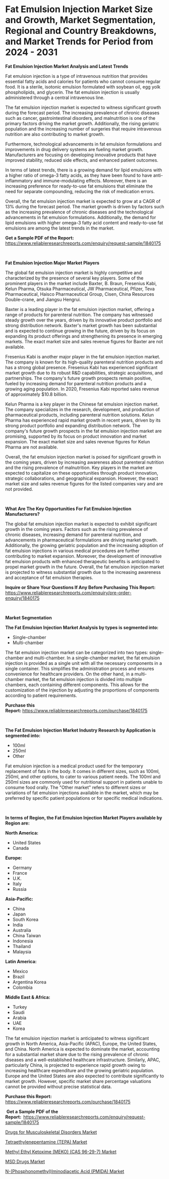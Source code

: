 <p><h1>Fat Emulsion Injection Market Size and Growth, Market Segmentation, Regional and Country Breakdowns, and Market Trends for Period from 2024 -  2031</h1></p><p><strong>Fat Emulsion Injection Market Analysis and Latest Trends</strong></p>
<p><p>Fat emulsion injection is a type of intravenous nutrition that provides essential fatty acids and calories for patients who cannot consume regular food. It is a sterile, isotonic emulsion formulated with soybean oil, egg yolk phospholipids, and glycerin. The fat emulsion injection is usually administered through a central intravenous line.</p><p>The fat emulsion injection market is expected to witness significant growth during the forecast period. The increasing prevalence of chronic diseases such as cancer, gastrointestinal disorders, and malnutrition is one of the primary factors driving the market growth. Additionally, the rising geriatric population and the increasing number of surgeries that require intravenous nutrition are also contributing to market growth.</p><p>Furthermore, technological advancements in fat emulsion formulations and improvements in drug delivery systems are fueling market growth. Manufacturers are focusing on developing innovative products that have improved stability, reduced side effects, and enhanced patient outcomes.</p><p>In terms of latest trends, there is a growing demand for lipid emulsions with a higher ratio of omega-3 fatty acids, as they have been found to have anti-inflammatory and immune-modulating effects. Moreover, there is an increasing preference for ready-to-use fat emulsions that eliminate the need for separate compounding, reducing the risk of medication errors.</p><p>Overall, the fat emulsion injection market is expected to grow at a CAGR of 13% during the forecast period. The market growth is driven by factors such as the increasing prevalence of chronic diseases and the technological advancements in fat emulsion formulations. Additionally, the demand for lipid emulsions with higher omega-3 fatty acid content and ready-to-use fat emulsions are among the latest trends in the market.</p></p>
<p><strong>Get a Sample PDF of the Report:&nbsp;</strong> <a href="https://www.reliableresearchreports.com/enquiry/request-sample/1840175">https://www.reliableresearchreports.com/enquiry/request-sample/1840175</a></p>
<p>&nbsp;</p>
<p><strong>Fat Emulsion Injection Major Market Players</strong></p>
<p><p>The global fat emulsion injection market is highly competitive and characterized by the presence of several key players. Some of the prominent players in the market include Baxter, B. Braun, Fresenius Kabi, Kelun Pharma, Otsuka Pharmaceutical, JW Pharmaceutical, Pfizer, Teva Pharmaceutical, Haisco Pharmaceutical Group, Cisen, China Resources Double-crane, and Jiangsu Hengrui.</p><p>Baxter is a leading player in the fat emulsion injection market, offering a range of products for parenteral nutrition. The company has witnessed steady growth over the years, driven by its innovative product portfolio and strong distribution network. Baxter's market growth has been substantial and is expected to continue growing in the future, driven by its focus on expanding its product offerings and strengthening its presence in emerging markets. The exact market size and sales revenue figures for Baxter are not available.</p><p>Fresenius Kabi is another major player in the fat emulsion injection market. The company is known for its high-quality parenteral nutrition products and has a strong global presence. Fresenius Kabi has experienced significant market growth due to its robust R&D capabilities, strategic acquisitions, and partnerships. The company's future growth prospects remain positive, fueled by increasing demand for parenteral nutrition products and a growing aging population. In 2020, Fresenius Kabi reported sales revenue of approximately $10.8 billion.</p><p>Kelun Pharma is a key player in the Chinese fat emulsion injection market. The company specializes in the research, development, and production of pharmaceutical products, including parenteral nutrition solutions. Kelun Pharma has experienced rapid market growth in recent years, driven by its strong product portfolio and expanding distribution network. The company's future growth prospects in the fat emulsion injection market are promising, supported by its focus on product innovation and market expansion. The exact market size and sales revenue figures for Kelun Pharma are not available.</p><p>Overall, the fat emulsion injection market is poised for significant growth in the coming years, driven by increasing awareness about parenteral nutrition and the rising prevalence of malnutrition. Key players in the market are expected to capitalize on these opportunities through product innovation, strategic collaborations, and geographical expansion. However, the exact market size and sales revenue figures for the listed companies vary and are not provided.</p></p>
<p>&nbsp;</p>
<p><strong>What Are The Key Opportunities For Fat Emulsion Injection Manufacturers?</strong></p>
<p><p>The global fat emulsion injection market is expected to exhibit significant growth in the coming years. Factors such as the rising prevalence of chronic diseases, increasing demand for parenteral nutrition, and advancements in pharmaceutical formulations are driving market growth. Additionally, the growing geriatric population and the increasing adoption of fat emulsion injections in various medical procedures are further contributing to market expansion. Moreover, the development of innovative fat emulsion products with enhanced therapeutic benefits is anticipated to propel market growth in the future. Overall, the fat emulsion injection market is projected to witness substantial growth due to the increasing awareness and acceptance of fat emulsion therapies.</p></p>
<p><strong>Inquire or Share Your Questions If Any Before Purchasing This Report:</strong> <a href="https://www.reliableresearchreports.com/enquiry/pre-order-enquiry/1840175">https://www.reliableresearchreports.com/enquiry/pre-order-enquiry/1840175</a></p>
<p>&nbsp;</p>
<p><strong>Market Segmentation</strong></p>
<p><strong>The Fat Emulsion Injection Market Analysis by types is segmented into:</strong></p>
<p><ul><li>Single-chamber</li><li>Multi-chamber</li></ul></p>
<p><p>The fat emulsion injection market can be categorized into two types: single-chamber and multi-chamber. In a single-chamber market, the fat emulsion injection is provided as a single unit with all the necessary components in a single container. This simplifies the administration process and ensures convenience for healthcare providers. On the other hand, in a multi-chamber market, the fat emulsion injection is divided into multiple chambers, each containing different components. This allows for the customization of the injection by adjusting the proportions of components according to patient requirements.</p></p>
<p><strong>Purchase this Report:&nbsp;</strong><a href="https://www.reliableresearchreports.com/purchase/1840175">https://www.reliableresearchreports.com/purchase/1840175</a></p>
<p>&nbsp;</p>
<p><strong>The Fat Emulsion Injection Market Industry Research by Application is segmented into:</strong></p>
<p><ul><li>100ml</li><li>250ml</li><li>Other</li></ul></p>
<p><p>Fat emulsion injection is a medical product used for the temporary replacement of fats in the body. It comes in different sizes, such as 100ml, 250ml, and other options, to cater to various patient needs. The 100ml and 250ml sizes are commonly used for nutritional support in patients unable to consume food orally. The "Other market" refers to different sizes or variations of fat emulsion injections available in the market, which may be preferred by specific patient populations or for specific medical indications.</p></p>
<p>&nbsp;</p>
<p><strong>In terms of Region, the Fat Emulsion Injection Market Players available by Region are:</strong></p>
<p>
    <p> <strong> North America: </strong>
        <ul>
            <li>United States</li>
            <li>Canada</li>
        </ul>
        </p> 
    <p> <strong> Europe: </strong>
        <ul>
            <li>Germany</li>
            <li>France</li>
            <li>U.K.</li>
            <li>Italy</li>
            <li>Russia</li>
        </ul>
        </p> 
    <p> <strong> Asia-Pacific: </strong>
        <ul>
            <li>China</li>
            <li>Japan</li>
            <li>South Korea</li>
            <li>India</li>
            <li>Australia</li>
            <li>China Taiwan</li>
            <li>Indonesia</li>
            <li>Thailand</li>
            <li>Malaysia</li>
        </ul>
        </p> 
    <p> <strong> Latin America: </strong>
        <ul>
            <li>Mexico</li>
            <li>Brazil</li>
            <li>Argentina Korea</li>
            <li>Colombia</li>
        </ul>
        </p> 
    <p> <strong> Middle East & Africa: </strong>
        <ul>
            <li>Turkey</li>
            <li>Saudi</li>
            <li>Arabia</li>
            <li>UAE</li>
            <li>Korea</li>
        </ul>
    </p>
    </p>
<p><p>The fat emulsion injection market is anticipated to witness significant growth in North America, Asia-Pacific (APAC), Europe, the United States, and China. North America is expected to dominate the market, accounting for a substantial market share due to the rising prevalence of chronic diseases and a well-established healthcare infrastructure. Similarly, APAC, particularly China, is projected to experience rapid growth owing to increasing healthcare expenditure and the growing geriatric population. Europe and the United States are also expected to contribute significantly to market growth. However, specific market share percentage valuations cannot be provided without precise statistical data.</p></p>
<p><strong>Purchase this Report: </strong><a href="https://www.reliableresearchreports.com/purchase/1840175">https://www.reliableresearchreports.com/purchase/1840175</a></p>
<p>&nbsp;<strong>Get a Sample PDF of the Report:&nbsp;&nbsp;</strong><a href="https://www.reliableresearchreports.com/enquiry/request-sample/1840175">https://www.reliableresearchreports.com/enquiry/request-sample/1840175</a></p>
<p><strong></strong></p>
<p><p><a href="https://github.com/rahu1502/Market-Research-Report-List-2/blob/main/drugs-for-musculoskeletal-disorders-market.md">Drugs for Musculoskeletal Disorders Market</a></p><p><a href="https://medium.com/@kimberlypowell578/tetraethylenepentamine-tepa-market-insights-into-market-cagr-market-trends-and-growth-95882d5d2612">Tetraethylenepentamine (TEPA) Market</a></p><p><a href="https://medium.com/@kimberlypowell578/methyl-ethyl-ketoxime-meko-cas-96-29-7-market-competitive-analysis-market-trends-and-forecast-6b4a16b211f5">Methyl Ethyl Ketoxime (MEKO) (CAS 96-29-7) Market</a></p><p><a href="https://github.com/rahu1501/Market-Research-Report-List-2/blob/main/msd-drugs-market.md">MSD Drugs Market</a></p><p><a href="https://medium.com/@kimberlypowell578/n-phosphonomethyl-iminodiacetic-acid-pmida-market-size-and-market-trends-complete-industry-69fc924637b3">N-(Phosphonomethyl)Iminodiacetic Acid (PMIDA) Market</a></p></p>